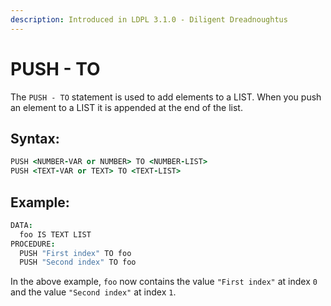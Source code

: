 ```yaml
---
description: Introduced in LDPL 3.1.0 - Diligent Dreadnoughtus
---
```


# PUSH - TO

The `PUSH - TO` statement is used to add elements to a LIST. When you push an element to a LIST it is appended at the end of the list.

## Syntax:

```coffeescript
PUSH <NUMBER-VAR or NUMBER> TO <NUMBER-LIST>
PUSH <TEXT-VAR or TEXT> TO <TEXT-LIST>
```

## Example:

```coffeescript
DATA:
  foo IS TEXT LIST
PROCEDURE:
  PUSH "First index" TO foo
  PUSH "Second index" TO foo
```

In the above example, `foo` now contains the value `"First index"` at index `0` and the value `"Second index"` at index `1`.

